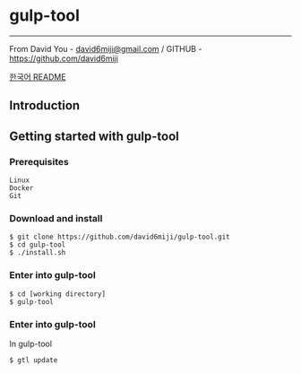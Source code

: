 
# gulp-tool
---

From David You - david6miji@gmail.com / GITHUB - https://github.com/david6miji

[한국어 README](https://github.com/falinux/gulp-tool/tree/master/ko/README.md)

## Introduction

## Getting started with gulp-tool

### Prerequisites

	Linux
	Docker
	Git

### Download and install	

	$ git clone https://github.com/david6miji/gulp-tool.git
	$ cd gulp-tool
	$ ./install.sh
	
### Enter into gulp-tool

	$ cd [working directory]
	$ gulp-tool
	
### Enter into gulp-tool
	
In gulp-tool

	$ gtl update	
	
